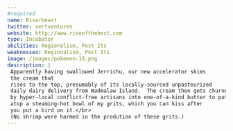 ```yaml
---
#required
name: Riserbeast
twitter: vertventures
website: http://www.riseofthebest.com
type: Incubator
abilities: Regionalism, Post Its
weaknesses: Regionalism, Post Its
image: /images/pokemon-15.png
description: |
 Apparently having swallowed Jerrichu, our new accelerator skims 
 the cream that
 rises to the top, presumably of its locally-sourced unpasteurized 
 daily dairy delivery from Wadmalaw Island.  The cream then gets churned 
 by hyper-local conflict-free artisans into one-of-a-kind butter to put 
 atop a steaming-hot bowl of my grits, which you can kiss after 
 you put a bird on it.</br>
 (No shrimp were harmed in the prodution of these grits.)
---
```

